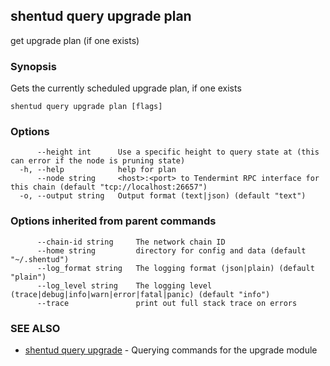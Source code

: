 ## shentud query upgrade plan

get upgrade plan (if one exists)

### Synopsis

Gets the currently scheduled upgrade plan, if one exists

```
shentud query upgrade plan [flags]
```

### Options

```
      --height int      Use a specific height to query state at (this can error if the node is pruning state)
  -h, --help            help for plan
      --node string     <host>:<port> to Tendermint RPC interface for this chain (default "tcp://localhost:26657")
  -o, --output string   Output format (text|json) (default "text")
```

### Options inherited from parent commands

```
      --chain-id string     The network chain ID
      --home string         directory for config and data (default "~/.shentud")
      --log_format string   The logging format (json|plain) (default "plain")
      --log_level string    The logging level (trace|debug|info|warn|error|fatal|panic) (default "info")
      --trace               print out full stack trace on errors
```

### SEE ALSO

* [shentud query upgrade](shentud_query_upgrade.md)	 - Querying commands for the upgrade module


